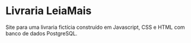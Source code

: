 # Livraria LeiaMais
Site para uma livraria fictícia construído em Javascript, CSS e HTML com banco de dados PostgreSQL.
